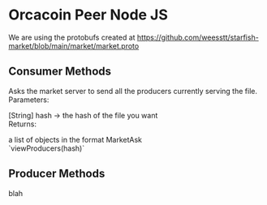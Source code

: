 # Orcacoin Peer Node JS
We are using the protobufs created at <https://github.com/weesstt/starfish-market/blob/main/market/market.proto>

## Consumer Methods
Asks the market server to send all the producers currently serving the file.
<br>Parameters: 
<p>[String] hash -> the hash of the file you want
<br>Returns:
<p></p>a list of objects in the format MarketAsk
<br>`viewProducers(hash)`

## Producer Methods
blah
